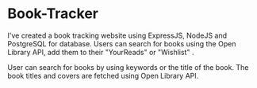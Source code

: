 # Book-Tracker
I've created a book tracking website using ExpressJS, NodeJS and PostgreSQL for database. Users can search for books using the Open Library API, add them to their "YourReads" or "Wishlist" .

User can search for books by using keywords or the title of the book. The book titles and covers are fetched using Open Library API.
